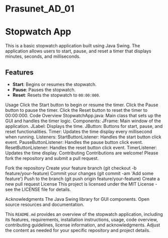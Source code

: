 # Prasunet_AD_01

# Stopwatch App

This is a basic stopwatch application built using Java Swing. The application allows users to start, pause, and reset a timer that displays minutes, seconds, and milliseconds.

## Features

- **Start**: Begins or resumes the stopwatch.
- **Pause**: Pauses the stopwatch.
- **Reset**: Resets the stopwatch to `00:00:000`.

Usage
Click the Start button to begin or resume the timer.
Click the Pause button to pause the timer.
Click the Reset button to reset the timer to 00:00:000.
Code Overview
StopwatchApp.java: Main class that sets up the GUI and handles the timer logic.
Components:
JFrame: Main window of the application.
JLabel: Displays the time.
JButton: Buttons for start, pause, and reset functionalities.
Timer: Updates the time display every millisecond when running.
Listeners:
StartButtonListener: Handles the start button click event.
PauseButtonListener: Handles the pause button click event.
ResetButtonListener: Handles the reset button click event.
TimerListener: Updates the time display.
Contributing
Contributions are welcome! Please fork the repository and submit a pull request.

Fork the repository
Create your feature branch (git checkout -b feature/your-feature)
Commit your changes (git commit -am 'Add some feature')
Push to the branch (git push origin feature/your-feature)
Create a new pull request
License
This project is licensed under the MIT License - see the LICENSE file for details.

Acknowledgments
The Java Swing library for GUI components.
Open source resources and documentation.


This `README.md` provides an overview of the stopwatch application, including its features, requirements, installation instructions, usage, code overview, contributing guidelines, license information, and acknowledgments. Adjust the content as needed for your specific repository and project details.
